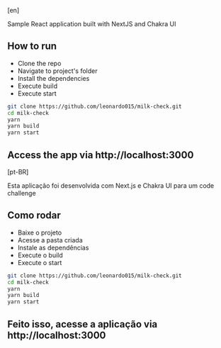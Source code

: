 [en]

Sample React application built with NextJS and Chakra UI

## How to run

- Clone the repo
- Navigate to project's folder
- Install the dependencies
- Execute build
- Execute start

```bash
git clone https://github.com/leonardo015/milk-check.git
cd milk-check
yarn
yarn build
yarn start
```
## Access the app via http://localhost:3000

[pt-BR]

Esta aplicação foi desenvolvida com Next.js e Chakra UI para um code challenge 

## Como rodar

- Baixe o projeto
- Acesse a pasta criada
- Instale as dependências
- Execute o build
- Execute o start

```bash
git clone https://github.com/leonardo015/milk-check.git
cd milk-check
yarn
yarn build
yarn start
```
## Feito isso, acesse a aplicação via http://localhost:3000
